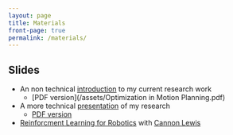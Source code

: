 ```yaml
---
layout: page
title: Materials
front-page: true
permalink: /materials/
---
```


## Slides 

* An non technical [introduction](/engi600talk) to my current research work
  * [PDF version](/assets/Optimization in Motion Planning.pdf)
* A more technical [presentation](/comp600talk) of my research
  * [PDF version](/assets/comp600talk.pdf)
* [Reinforcment Learning for Robotics](/assets/summer_2017_reinforcement_learning_slides.pdf) with [Cannon Lewis](http://cannontwo.com)
